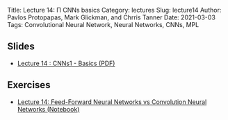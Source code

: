 Title: Lecture 14: Π CNNs basics
Category: lectures
Slug: lecture14
Author: Pavlos Protopapas, Mark Glickman, and Chrris Tanner
Date: 2021-03-03
Tags: Convolutional Neural Network, Neural Networks, CNNs, MPL

## Slides
- [Lecture 14 : CNNs1 - Basics (PDF)]({attach}presentation/CNN1.pdf)

## Exercises
- [Lecture 14: Feed-Forward Neural Networks vs Convolution Neural Networks (Notebook)]({filename}notebook/CNNvsFFNN_scaffold.ipynb)
